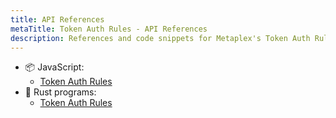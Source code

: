 ```yaml
---
title: API References
metaTitle: Token Auth Rules - API References
description: References and code snippets for Metaplex's Token Auth Rules product.
---
```


- 📦 JavaScript:
    * [Token Auth Rules](https://mpl-token-auth-rules.typedoc.metaplex.com/)
- 🦀 Rust programs:
    * [Token Auth Rules](https://docs.rs/mpl-token-auth-rules/latest/mpl_token_auth_rules/)